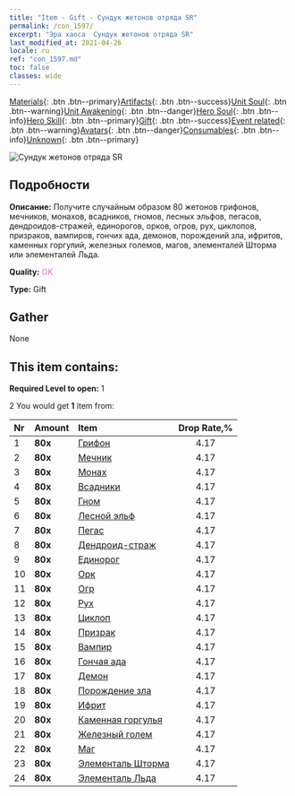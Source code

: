 ```yaml
---
title: "Item - Gift - Сундук жетонов отряда SR"
permalink: /con_1597/
excerpt: "Эра хаоса  Сундук жетонов отряда SR"
last_modified_at: 2021-04-26
locale: ru
ref: "con_1597.md"
toc: false
classes: wide
---
```

 [Materials](/ItemsRU/){: .btn .btn--primary}[Artifacts](/ItemsRU/Artifacts/){: .btn .btn--success}[Unit Soul](/ItemsRU/UnitSoul/){: .btn .btn--warning}[Unit Awakening](/ItemsRU/UnitAwakening/){: .btn .btn--danger}[Hero Soul](/ItemsRU/HeroSoul/){: .btn .btn--info}[Hero Skill](/ItemsRU/HeroSkill/){: .btn .btn--primary}[Gift](/ItemsRU/Gift/){: .btn .btn--success}[Event related](/ItemsRU/Events/){: .btn .btn--warning}[Avatars](/ItemsRU/Avatars/){: .btn .btn--danger}[Consumables](/ItemsRU/Consumables/){: .btn .btn--info}[Unknown](/ItemsRU/Unknown/){: .btn .btn--primary}

 ![Сундук жетонов отряда SR](/images/t/i_907209.png)

## Подробности
 **Описание:** Получите случайным образом 80 жетонов грифонов, мечников, монахов, всадников, гномов, лесных эльфов, пегасов, дендроидов-стражей, единорогов, орков, огров, рух, циклопов, призраков, вампиров, гончих ада, демонов, порождений зла, ифритов, каменных горгулий, железных големов, магов, элементалей Шторма или элементалей Льда.

 **Quality:** <span style="color: #DA70D6">OK</span>

 **Type:** Gift

## Gather

  None

## This item contains:

 **Required Level to open:** 1

 2 You would get **1** item  from:

  | Nr | Amount |     Item    | Drop Rate,% |
  |:---|:-------|:------------|:---------:|
  | 1 |  **80x** | [Грифон](/ItemsRU/unt_192/) | 4.17 | 
  | 2 |  **80x** | [Мечник](/ItemsRU/unt_193/) | 4.17 | 
  | 3 |  **80x** | [Монах](/ItemsRU/unt_194/) | 4.17 | 
  | 4 |  **80x** | [Всадники](/ItemsRU/unt_195/) | 4.17 | 
  | 5 |  **80x** | [Гном](/ItemsRU/unt_200/) | 4.17 | 
  | 6 |  **80x** | [Лесной эльф](/ItemsRU/unt_201/) | 4.17 | 
  | 7 |  **80x** | [Пегас](/ItemsRU/unt_202/) | 4.17 | 
  | 8 |  **80x** | [Дендроид-страж](/ItemsRU/unt_203/) | 4.17 | 
  | 9 |  **80x** | [Единорог](/ItemsRU/unt_204/) | 4.17 | 
  | 10 |  **80x** | [Орк](/ItemsRU/unt_219/) | 4.17 | 
  | 11 |  **80x** | [Огр](/ItemsRU/unt_220/) | 4.17 | 
  | 12 |  **80x** | [Рух](/ItemsRU/unt_221/) | 4.17 | 
  | 13 |  **80x** | [Циклоп](/ItemsRU/unt_222/) | 4.17 | 
  | 14 |  **80x** | [Призрак](/ItemsRU/unt_210/) | 4.17 | 
  | 15 |  **80x** | [Вампир](/ItemsRU/unt_211/) | 4.17 | 
  | 16 |  **80x** | [Гончая ада](/ItemsRU/unt_228/) | 4.17 | 
  | 17 |  **80x** | [Демон](/ItemsRU/unt_229/) | 4.17 | 
  | 18 |  **80x** | [Порождение зла](/ItemsRU/unt_230/) | 4.17 | 
  | 19 |  **80x** | [Ифрит](/ItemsRU/unt_231/) | 4.17 | 
  | 20 |  **80x** | [Каменная горгулья](/ItemsRU/unt_236/) | 4.17 | 
  | 21 |  **80x** | [Железный голем](/ItemsRU/unt_237/) | 4.17 | 
  | 22 |  **80x** | [Маг](/ItemsRU/unt_238/) | 4.17 | 
  | 23 |  **80x** | [Элементаль Шторма](/ItemsRU/unt_263/) | 4.17 | 
  | 24 |  **80x** | [Элементаль Льда](/ItemsRU/unt_264/) | 4.17 | 
